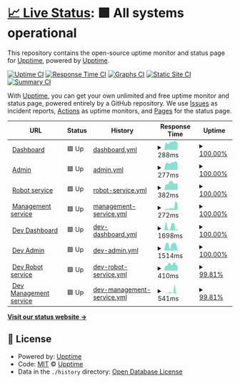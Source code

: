 # [📈 Live Status](https://demo.upptime.js.org): <!--live status--> **🟩 All systems operational**

This repository contains the open-source uptime monitor and status page for [Upptime](https://upptime.js.org), powered by [Upptime](https://github.com/upptime/upptime).

[![Uptime CI](https://github.com/trinitisolutions/srs-uptime-monitor/workflows/Uptime%20CI/badge.svg)](https://github.com/trinitisolutions/srs-uptime-monitor/actions?query=workflow%3A%22Uptime+CI%22)
[![Response Time CI](https://github.com/trinitisolutions/srs-uptime-monitor/workflows/Response%20Time%20CI/badge.svg)](https://github.com/trinitisolutions/srs-uptime-monitor/actions?query=workflow%3A%22Response+Time+CI%22)
[![Graphs CI](https://github.com/trinitisolutions/srs-uptime-monitor/workflows/Graphs%20CI/badge.svg)](https://github.com/trinitisolutions/srs-uptime-monitor/actions?query=workflow%3A%22Graphs+CI%22)
[![Static Site CI](https://github.com/trinitisolutions/srs-uptime-monitor/workflows/Static%20Site%20CI/badge.svg)](https://github.com/trinitisolutions/srs-uptime-monitor/actions?query=workflow%3A%22Static+Site+CI%22)
[![Summary CI](https://github.com/trinitisolutions/srs-uptime-monitor/workflows/Summary%20CI/badge.svg)](https://github.com/trinitisolutions/srs-uptime-monitor/actions?query=workflow%3A%22Summary+CI%22)

With [Upptime](https://upptime.js.org), you can get your own unlimited and free uptime monitor and status page, powered entirely by a GitHub repository. We use [Issues](https://github.com/upptime/upptime/issues) as incident reports, [Actions](https://github.com/trinitisolutions/srs-uptime-monitor/actions) as uptime monitors, and [Pages](https://demo.upptime.js.org) for the status page.

<!--start: status pages-->
<!-- This summary is generated by Upptime (https://github.com/upptime/upptime) -->
<!-- Do not edit this manually, your changes will be overwritten -->
<!-- prettier-ignore -->
| URL | Status | History | Response Time | Uptime |
| --- | ------ | ------- | ------------- | ------ |
| <img alt="" src="https://icons.duckduckgo.com/ip3/robot-maatje.com.ico" height="13"> [Dashboard](https://robot-maatje.com/status) | 🟩 Up | [dashboard.yml](https://github.com/trinitisolutions/srs-uptime-monitor/commits/HEAD/history/dashboard.yml) | <details><summary><img alt="Response time graph" src="./graphs/dashboard/response-time-week.png" height="20"> 288ms</summary><br><a href="https://trinitisolutions.github.io/srs-uptime-monitor/history/dashboard"><img alt="Response time 1930" src="https://img.shields.io/endpoint?url=https%3A%2F%2Fraw.githubusercontent.com%2Ftrinitisolutions%2Fsrs-uptime-monitor%2FHEAD%2Fapi%2Fdashboard%2Fresponse-time.json"></a><br><a href="https://trinitisolutions.github.io/srs-uptime-monitor/history/dashboard"><img alt="24-hour response time 256" src="https://img.shields.io/endpoint?url=https%3A%2F%2Fraw.githubusercontent.com%2Ftrinitisolutions%2Fsrs-uptime-monitor%2FHEAD%2Fapi%2Fdashboard%2Fresponse-time-day.json"></a><br><a href="https://trinitisolutions.github.io/srs-uptime-monitor/history/dashboard"><img alt="7-day response time 288" src="https://img.shields.io/endpoint?url=https%3A%2F%2Fraw.githubusercontent.com%2Ftrinitisolutions%2Fsrs-uptime-monitor%2FHEAD%2Fapi%2Fdashboard%2Fresponse-time-week.json"></a><br><a href="https://trinitisolutions.github.io/srs-uptime-monitor/history/dashboard"><img alt="30-day response time 286" src="https://img.shields.io/endpoint?url=https%3A%2F%2Fraw.githubusercontent.com%2Ftrinitisolutions%2Fsrs-uptime-monitor%2FHEAD%2Fapi%2Fdashboard%2Fresponse-time-month.json"></a><br><a href="https://trinitisolutions.github.io/srs-uptime-monitor/history/dashboard"><img alt="1-year response time 1648" src="https://img.shields.io/endpoint?url=https%3A%2F%2Fraw.githubusercontent.com%2Ftrinitisolutions%2Fsrs-uptime-monitor%2FHEAD%2Fapi%2Fdashboard%2Fresponse-time-year.json"></a></details> | <details><summary><a href="https://trinitisolutions.github.io/srs-uptime-monitor/history/dashboard">100.00%</a></summary><a href="https://trinitisolutions.github.io/srs-uptime-monitor/history/dashboard"><img alt="All-time uptime 99.99%" src="https://img.shields.io/endpoint?url=https%3A%2F%2Fraw.githubusercontent.com%2Ftrinitisolutions%2Fsrs-uptime-monitor%2FHEAD%2Fapi%2Fdashboard%2Fuptime.json"></a><br><a href="https://trinitisolutions.github.io/srs-uptime-monitor/history/dashboard"><img alt="24-hour uptime 100.00%" src="https://img.shields.io/endpoint?url=https%3A%2F%2Fraw.githubusercontent.com%2Ftrinitisolutions%2Fsrs-uptime-monitor%2FHEAD%2Fapi%2Fdashboard%2Fuptime-day.json"></a><br><a href="https://trinitisolutions.github.io/srs-uptime-monitor/history/dashboard"><img alt="7-day uptime 100.00%" src="https://img.shields.io/endpoint?url=https%3A%2F%2Fraw.githubusercontent.com%2Ftrinitisolutions%2Fsrs-uptime-monitor%2FHEAD%2Fapi%2Fdashboard%2Fuptime-week.json"></a><br><a href="https://trinitisolutions.github.io/srs-uptime-monitor/history/dashboard"><img alt="30-day uptime 100.00%" src="https://img.shields.io/endpoint?url=https%3A%2F%2Fraw.githubusercontent.com%2Ftrinitisolutions%2Fsrs-uptime-monitor%2FHEAD%2Fapi%2Fdashboard%2Fuptime-month.json"></a><br><a href="https://trinitisolutions.github.io/srs-uptime-monitor/history/dashboard"><img alt="1-year uptime 100.00%" src="https://img.shields.io/endpoint?url=https%3A%2F%2Fraw.githubusercontent.com%2Ftrinitisolutions%2Fsrs-uptime-monitor%2FHEAD%2Fapi%2Fdashboard%2Fuptime-year.json"></a></details>
| <img alt="" src="https://icons.duckduckgo.com/ip3/admin.robot-maatje.com.ico" height="13"> [Admin](https://admin.robot-maatje.com/status) | 🟩 Up | [admin.yml](https://github.com/trinitisolutions/srs-uptime-monitor/commits/HEAD/history/admin.yml) | <details><summary><img alt="Response time graph" src="./graphs/admin/response-time-week.png" height="20"> 277ms</summary><br><a href="https://trinitisolutions.github.io/srs-uptime-monitor/history/admin"><img alt="Response time 1474" src="https://img.shields.io/endpoint?url=https%3A%2F%2Fraw.githubusercontent.com%2Ftrinitisolutions%2Fsrs-uptime-monitor%2FHEAD%2Fapi%2Fadmin%2Fresponse-time.json"></a><br><a href="https://trinitisolutions.github.io/srs-uptime-monitor/history/admin"><img alt="24-hour response time 243" src="https://img.shields.io/endpoint?url=https%3A%2F%2Fraw.githubusercontent.com%2Ftrinitisolutions%2Fsrs-uptime-monitor%2FHEAD%2Fapi%2Fadmin%2Fresponse-time-day.json"></a><br><a href="https://trinitisolutions.github.io/srs-uptime-monitor/history/admin"><img alt="7-day response time 277" src="https://img.shields.io/endpoint?url=https%3A%2F%2Fraw.githubusercontent.com%2Ftrinitisolutions%2Fsrs-uptime-monitor%2FHEAD%2Fapi%2Fadmin%2Fresponse-time-week.json"></a><br><a href="https://trinitisolutions.github.io/srs-uptime-monitor/history/admin"><img alt="30-day response time 281" src="https://img.shields.io/endpoint?url=https%3A%2F%2Fraw.githubusercontent.com%2Ftrinitisolutions%2Fsrs-uptime-monitor%2FHEAD%2Fapi%2Fadmin%2Fresponse-time-month.json"></a><br><a href="https://trinitisolutions.github.io/srs-uptime-monitor/history/admin"><img alt="1-year response time 1371" src="https://img.shields.io/endpoint?url=https%3A%2F%2Fraw.githubusercontent.com%2Ftrinitisolutions%2Fsrs-uptime-monitor%2FHEAD%2Fapi%2Fadmin%2Fresponse-time-year.json"></a></details> | <details><summary><a href="https://trinitisolutions.github.io/srs-uptime-monitor/history/admin">100.00%</a></summary><a href="https://trinitisolutions.github.io/srs-uptime-monitor/history/admin"><img alt="All-time uptime 99.99%" src="https://img.shields.io/endpoint?url=https%3A%2F%2Fraw.githubusercontent.com%2Ftrinitisolutions%2Fsrs-uptime-monitor%2FHEAD%2Fapi%2Fadmin%2Fuptime.json"></a><br><a href="https://trinitisolutions.github.io/srs-uptime-monitor/history/admin"><img alt="24-hour uptime 100.00%" src="https://img.shields.io/endpoint?url=https%3A%2F%2Fraw.githubusercontent.com%2Ftrinitisolutions%2Fsrs-uptime-monitor%2FHEAD%2Fapi%2Fadmin%2Fuptime-day.json"></a><br><a href="https://trinitisolutions.github.io/srs-uptime-monitor/history/admin"><img alt="7-day uptime 100.00%" src="https://img.shields.io/endpoint?url=https%3A%2F%2Fraw.githubusercontent.com%2Ftrinitisolutions%2Fsrs-uptime-monitor%2FHEAD%2Fapi%2Fadmin%2Fuptime-week.json"></a><br><a href="https://trinitisolutions.github.io/srs-uptime-monitor/history/admin"><img alt="30-day uptime 100.00%" src="https://img.shields.io/endpoint?url=https%3A%2F%2Fraw.githubusercontent.com%2Ftrinitisolutions%2Fsrs-uptime-monitor%2FHEAD%2Fapi%2Fadmin%2Fuptime-month.json"></a><br><a href="https://trinitisolutions.github.io/srs-uptime-monitor/history/admin"><img alt="1-year uptime 100.00%" src="https://img.shields.io/endpoint?url=https%3A%2F%2Fraw.githubusercontent.com%2Ftrinitisolutions%2Fsrs-uptime-monitor%2FHEAD%2Fapi%2Fadmin%2Fuptime-year.json"></a></details>
| <img alt="" src="https://icons.duckduckgo.com/ip3/srs.trinitisolutions.nl.ico" height="13"> [Robot service](https://srs.trinitisolutions.nl/api/robots) | 🟩 Up | [robot-service.yml](https://github.com/trinitisolutions/srs-uptime-monitor/commits/HEAD/history/robot-service.yml) | <details><summary><img alt="Response time graph" src="./graphs/robot-service/response-time-week.png" height="20"> 382ms</summary><br><a href="https://trinitisolutions.github.io/srs-uptime-monitor/history/robot-service"><img alt="Response time 388" src="https://img.shields.io/endpoint?url=https%3A%2F%2Fraw.githubusercontent.com%2Ftrinitisolutions%2Fsrs-uptime-monitor%2FHEAD%2Fapi%2Frobot-service%2Fresponse-time.json"></a><br><a href="https://trinitisolutions.github.io/srs-uptime-monitor/history/robot-service"><img alt="24-hour response time 363" src="https://img.shields.io/endpoint?url=https%3A%2F%2Fraw.githubusercontent.com%2Ftrinitisolutions%2Fsrs-uptime-monitor%2FHEAD%2Fapi%2Frobot-service%2Fresponse-time-day.json"></a><br><a href="https://trinitisolutions.github.io/srs-uptime-monitor/history/robot-service"><img alt="7-day response time 382" src="https://img.shields.io/endpoint?url=https%3A%2F%2Fraw.githubusercontent.com%2Ftrinitisolutions%2Fsrs-uptime-monitor%2FHEAD%2Fapi%2Frobot-service%2Fresponse-time-week.json"></a><br><a href="https://trinitisolutions.github.io/srs-uptime-monitor/history/robot-service"><img alt="30-day response time 363" src="https://img.shields.io/endpoint?url=https%3A%2F%2Fraw.githubusercontent.com%2Ftrinitisolutions%2Fsrs-uptime-monitor%2FHEAD%2Fapi%2Frobot-service%2Fresponse-time-month.json"></a><br><a href="https://trinitisolutions.github.io/srs-uptime-monitor/history/robot-service"><img alt="1-year response time 399" src="https://img.shields.io/endpoint?url=https%3A%2F%2Fraw.githubusercontent.com%2Ftrinitisolutions%2Fsrs-uptime-monitor%2FHEAD%2Fapi%2Frobot-service%2Fresponse-time-year.json"></a></details> | <details><summary><a href="https://trinitisolutions.github.io/srs-uptime-monitor/history/robot-service">100.00%</a></summary><a href="https://trinitisolutions.github.io/srs-uptime-monitor/history/robot-service"><img alt="All-time uptime 99.95%" src="https://img.shields.io/endpoint?url=https%3A%2F%2Fraw.githubusercontent.com%2Ftrinitisolutions%2Fsrs-uptime-monitor%2FHEAD%2Fapi%2Frobot-service%2Fuptime.json"></a><br><a href="https://trinitisolutions.github.io/srs-uptime-monitor/history/robot-service"><img alt="24-hour uptime 100.00%" src="https://img.shields.io/endpoint?url=https%3A%2F%2Fraw.githubusercontent.com%2Ftrinitisolutions%2Fsrs-uptime-monitor%2FHEAD%2Fapi%2Frobot-service%2Fuptime-day.json"></a><br><a href="https://trinitisolutions.github.io/srs-uptime-monitor/history/robot-service"><img alt="7-day uptime 100.00%" src="https://img.shields.io/endpoint?url=https%3A%2F%2Fraw.githubusercontent.com%2Ftrinitisolutions%2Fsrs-uptime-monitor%2FHEAD%2Fapi%2Frobot-service%2Fuptime-week.json"></a><br><a href="https://trinitisolutions.github.io/srs-uptime-monitor/history/robot-service"><img alt="30-day uptime 100.00%" src="https://img.shields.io/endpoint?url=https%3A%2F%2Fraw.githubusercontent.com%2Ftrinitisolutions%2Fsrs-uptime-monitor%2FHEAD%2Fapi%2Frobot-service%2Fuptime-month.json"></a><br><a href="https://trinitisolutions.github.io/srs-uptime-monitor/history/robot-service"><img alt="1-year uptime 99.96%" src="https://img.shields.io/endpoint?url=https%3A%2F%2Fraw.githubusercontent.com%2Ftrinitisolutions%2Fsrs-uptime-monitor%2FHEAD%2Fapi%2Frobot-service%2Fuptime-year.json"></a></details>
| <img alt="" src="https://icons.duckduckgo.com/ip3/srs.trinitisolutions.nl.ico" height="13"> [Management service](https://srs.trinitisolutions.nl/api/customers) | 🟩 Up | [management-service.yml](https://github.com/trinitisolutions/srs-uptime-monitor/commits/HEAD/history/management-service.yml) | <details><summary><img alt="Response time graph" src="./graphs/management-service/response-time-week.png" height="20"> 272ms</summary><br><a href="https://trinitisolutions.github.io/srs-uptime-monitor/history/management-service"><img alt="Response time 179" src="https://img.shields.io/endpoint?url=https%3A%2F%2Fraw.githubusercontent.com%2Ftrinitisolutions%2Fsrs-uptime-monitor%2FHEAD%2Fapi%2Fmanagement-service%2Fresponse-time.json"></a><br><a href="https://trinitisolutions.github.io/srs-uptime-monitor/history/management-service"><img alt="24-hour response time 541" src="https://img.shields.io/endpoint?url=https%3A%2F%2Fraw.githubusercontent.com%2Ftrinitisolutions%2Fsrs-uptime-monitor%2FHEAD%2Fapi%2Fmanagement-service%2Fresponse-time-day.json"></a><br><a href="https://trinitisolutions.github.io/srs-uptime-monitor/history/management-service"><img alt="7-day response time 272" src="https://img.shields.io/endpoint?url=https%3A%2F%2Fraw.githubusercontent.com%2Ftrinitisolutions%2Fsrs-uptime-monitor%2FHEAD%2Fapi%2Fmanagement-service%2Fresponse-time-week.json"></a><br><a href="https://trinitisolutions.github.io/srs-uptime-monitor/history/management-service"><img alt="30-day response time 163" src="https://img.shields.io/endpoint?url=https%3A%2F%2Fraw.githubusercontent.com%2Ftrinitisolutions%2Fsrs-uptime-monitor%2FHEAD%2Fapi%2Fmanagement-service%2Fresponse-time-month.json"></a><br><a href="https://trinitisolutions.github.io/srs-uptime-monitor/history/management-service"><img alt="1-year response time 196" src="https://img.shields.io/endpoint?url=https%3A%2F%2Fraw.githubusercontent.com%2Ftrinitisolutions%2Fsrs-uptime-monitor%2FHEAD%2Fapi%2Fmanagement-service%2Fresponse-time-year.json"></a></details> | <details><summary><a href="https://trinitisolutions.github.io/srs-uptime-monitor/history/management-service">100.00%</a></summary><a href="https://trinitisolutions.github.io/srs-uptime-monitor/history/management-service"><img alt="All-time uptime 99.96%" src="https://img.shields.io/endpoint?url=https%3A%2F%2Fraw.githubusercontent.com%2Ftrinitisolutions%2Fsrs-uptime-monitor%2FHEAD%2Fapi%2Fmanagement-service%2Fuptime.json"></a><br><a href="https://trinitisolutions.github.io/srs-uptime-monitor/history/management-service"><img alt="24-hour uptime 100.00%" src="https://img.shields.io/endpoint?url=https%3A%2F%2Fraw.githubusercontent.com%2Ftrinitisolutions%2Fsrs-uptime-monitor%2FHEAD%2Fapi%2Fmanagement-service%2Fuptime-day.json"></a><br><a href="https://trinitisolutions.github.io/srs-uptime-monitor/history/management-service"><img alt="7-day uptime 100.00%" src="https://img.shields.io/endpoint?url=https%3A%2F%2Fraw.githubusercontent.com%2Ftrinitisolutions%2Fsrs-uptime-monitor%2FHEAD%2Fapi%2Fmanagement-service%2Fuptime-week.json"></a><br><a href="https://trinitisolutions.github.io/srs-uptime-monitor/history/management-service"><img alt="30-day uptime 100.00%" src="https://img.shields.io/endpoint?url=https%3A%2F%2Fraw.githubusercontent.com%2Ftrinitisolutions%2Fsrs-uptime-monitor%2FHEAD%2Fapi%2Fmanagement-service%2Fuptime-month.json"></a><br><a href="https://trinitisolutions.github.io/srs-uptime-monitor/history/management-service"><img alt="1-year uptime 99.97%" src="https://img.shields.io/endpoint?url=https%3A%2F%2Fraw.githubusercontent.com%2Ftrinitisolutions%2Fsrs-uptime-monitor%2FHEAD%2Fapi%2Fmanagement-service%2Fuptime-year.json"></a></details>
| <img alt="" src="https://icons.duckduckgo.com/ip3/dashboard.srs.appset.nl.ico" height="13"> [Dev Dashboard](https://dashboard.srs.appset.nl/status) | 🟩 Up | [dev-dashboard.yml](https://github.com/trinitisolutions/srs-uptime-monitor/commits/HEAD/history/dev-dashboard.yml) | <details><summary><img alt="Response time graph" src="./graphs/dev-dashboard/response-time-week.png" height="20"> 1698ms</summary><br><a href="https://trinitisolutions.github.io/srs-uptime-monitor/history/dev-dashboard"><img alt="Response time 2448" src="https://img.shields.io/endpoint?url=https%3A%2F%2Fraw.githubusercontent.com%2Ftrinitisolutions%2Fsrs-uptime-monitor%2FHEAD%2Fapi%2Fdev-dashboard%2Fresponse-time.json"></a><br><a href="https://trinitisolutions.github.io/srs-uptime-monitor/history/dev-dashboard"><img alt="24-hour response time 688" src="https://img.shields.io/endpoint?url=https%3A%2F%2Fraw.githubusercontent.com%2Ftrinitisolutions%2Fsrs-uptime-monitor%2FHEAD%2Fapi%2Fdev-dashboard%2Fresponse-time-day.json"></a><br><a href="https://trinitisolutions.github.io/srs-uptime-monitor/history/dev-dashboard"><img alt="7-day response time 1698" src="https://img.shields.io/endpoint?url=https%3A%2F%2Fraw.githubusercontent.com%2Ftrinitisolutions%2Fsrs-uptime-monitor%2FHEAD%2Fapi%2Fdev-dashboard%2Fresponse-time-week.json"></a><br><a href="https://trinitisolutions.github.io/srs-uptime-monitor/history/dev-dashboard"><img alt="30-day response time 2919" src="https://img.shields.io/endpoint?url=https%3A%2F%2Fraw.githubusercontent.com%2Ftrinitisolutions%2Fsrs-uptime-monitor%2FHEAD%2Fapi%2Fdev-dashboard%2Fresponse-time-month.json"></a><br><a href="https://trinitisolutions.github.io/srs-uptime-monitor/history/dev-dashboard"><img alt="1-year response time 2386" src="https://img.shields.io/endpoint?url=https%3A%2F%2Fraw.githubusercontent.com%2Ftrinitisolutions%2Fsrs-uptime-monitor%2FHEAD%2Fapi%2Fdev-dashboard%2Fresponse-time-year.json"></a></details> | <details><summary><a href="https://trinitisolutions.github.io/srs-uptime-monitor/history/dev-dashboard">100.00%</a></summary><a href="https://trinitisolutions.github.io/srs-uptime-monitor/history/dev-dashboard"><img alt="All-time uptime 99.93%" src="https://img.shields.io/endpoint?url=https%3A%2F%2Fraw.githubusercontent.com%2Ftrinitisolutions%2Fsrs-uptime-monitor%2FHEAD%2Fapi%2Fdev-dashboard%2Fuptime.json"></a><br><a href="https://trinitisolutions.github.io/srs-uptime-monitor/history/dev-dashboard"><img alt="24-hour uptime 100.00%" src="https://img.shields.io/endpoint?url=https%3A%2F%2Fraw.githubusercontent.com%2Ftrinitisolutions%2Fsrs-uptime-monitor%2FHEAD%2Fapi%2Fdev-dashboard%2Fuptime-day.json"></a><br><a href="https://trinitisolutions.github.io/srs-uptime-monitor/history/dev-dashboard"><img alt="7-day uptime 100.00%" src="https://img.shields.io/endpoint?url=https%3A%2F%2Fraw.githubusercontent.com%2Ftrinitisolutions%2Fsrs-uptime-monitor%2FHEAD%2Fapi%2Fdev-dashboard%2Fuptime-week.json"></a><br><a href="https://trinitisolutions.github.io/srs-uptime-monitor/history/dev-dashboard"><img alt="30-day uptime 100.00%" src="https://img.shields.io/endpoint?url=https%3A%2F%2Fraw.githubusercontent.com%2Ftrinitisolutions%2Fsrs-uptime-monitor%2FHEAD%2Fapi%2Fdev-dashboard%2Fuptime-month.json"></a><br><a href="https://trinitisolutions.github.io/srs-uptime-monitor/history/dev-dashboard"><img alt="1-year uptime 100.00%" src="https://img.shields.io/endpoint?url=https%3A%2F%2Fraw.githubusercontent.com%2Ftrinitisolutions%2Fsrs-uptime-monitor%2FHEAD%2Fapi%2Fdev-dashboard%2Fuptime-year.json"></a></details>
| <img alt="" src="https://icons.duckduckgo.com/ip3/admin.srs.appset.nl.ico" height="13"> [Dev Admin](https://admin.srs.appset.nl/status) | 🟩 Up | [dev-admin.yml](https://github.com/trinitisolutions/srs-uptime-monitor/commits/HEAD/history/dev-admin.yml) | <details><summary><img alt="Response time graph" src="./graphs/dev-admin/response-time-week.png" height="20"> 1514ms</summary><br><a href="https://trinitisolutions.github.io/srs-uptime-monitor/history/dev-admin"><img alt="Response time 1562" src="https://img.shields.io/endpoint?url=https%3A%2F%2Fraw.githubusercontent.com%2Ftrinitisolutions%2Fsrs-uptime-monitor%2FHEAD%2Fapi%2Fdev-admin%2Fresponse-time.json"></a><br><a href="https://trinitisolutions.github.io/srs-uptime-monitor/history/dev-admin"><img alt="24-hour response time 327" src="https://img.shields.io/endpoint?url=https%3A%2F%2Fraw.githubusercontent.com%2Ftrinitisolutions%2Fsrs-uptime-monitor%2FHEAD%2Fapi%2Fdev-admin%2Fresponse-time-day.json"></a><br><a href="https://trinitisolutions.github.io/srs-uptime-monitor/history/dev-admin"><img alt="7-day response time 1514" src="https://img.shields.io/endpoint?url=https%3A%2F%2Fraw.githubusercontent.com%2Ftrinitisolutions%2Fsrs-uptime-monitor%2FHEAD%2Fapi%2Fdev-admin%2Fresponse-time-week.json"></a><br><a href="https://trinitisolutions.github.io/srs-uptime-monitor/history/dev-admin"><img alt="30-day response time 1729" src="https://img.shields.io/endpoint?url=https%3A%2F%2Fraw.githubusercontent.com%2Ftrinitisolutions%2Fsrs-uptime-monitor%2FHEAD%2Fapi%2Fdev-admin%2Fresponse-time-month.json"></a><br><a href="https://trinitisolutions.github.io/srs-uptime-monitor/history/dev-admin"><img alt="1-year response time 1581" src="https://img.shields.io/endpoint?url=https%3A%2F%2Fraw.githubusercontent.com%2Ftrinitisolutions%2Fsrs-uptime-monitor%2FHEAD%2Fapi%2Fdev-admin%2Fresponse-time-year.json"></a></details> | <details><summary><a href="https://trinitisolutions.github.io/srs-uptime-monitor/history/dev-admin">100.00%</a></summary><a href="https://trinitisolutions.github.io/srs-uptime-monitor/history/dev-admin"><img alt="All-time uptime 99.94%" src="https://img.shields.io/endpoint?url=https%3A%2F%2Fraw.githubusercontent.com%2Ftrinitisolutions%2Fsrs-uptime-monitor%2FHEAD%2Fapi%2Fdev-admin%2Fuptime.json"></a><br><a href="https://trinitisolutions.github.io/srs-uptime-monitor/history/dev-admin"><img alt="24-hour uptime 100.00%" src="https://img.shields.io/endpoint?url=https%3A%2F%2Fraw.githubusercontent.com%2Ftrinitisolutions%2Fsrs-uptime-monitor%2FHEAD%2Fapi%2Fdev-admin%2Fuptime-day.json"></a><br><a href="https://trinitisolutions.github.io/srs-uptime-monitor/history/dev-admin"><img alt="7-day uptime 100.00%" src="https://img.shields.io/endpoint?url=https%3A%2F%2Fraw.githubusercontent.com%2Ftrinitisolutions%2Fsrs-uptime-monitor%2FHEAD%2Fapi%2Fdev-admin%2Fuptime-week.json"></a><br><a href="https://trinitisolutions.github.io/srs-uptime-monitor/history/dev-admin"><img alt="30-day uptime 100.00%" src="https://img.shields.io/endpoint?url=https%3A%2F%2Fraw.githubusercontent.com%2Ftrinitisolutions%2Fsrs-uptime-monitor%2FHEAD%2Fapi%2Fdev-admin%2Fuptime-month.json"></a><br><a href="https://trinitisolutions.github.io/srs-uptime-monitor/history/dev-admin"><img alt="1-year uptime 100.00%" src="https://img.shields.io/endpoint?url=https%3A%2F%2Fraw.githubusercontent.com%2Ftrinitisolutions%2Fsrs-uptime-monitor%2FHEAD%2Fapi%2Fdev-admin%2Fuptime-year.json"></a></details>
| <img alt="" src="https://icons.duckduckgo.com/ip3/srs.appset.nl.ico" height="13"> [Dev Robot service](https://srs.appset.nl/api/robots) | 🟩 Up | [dev-robot-service.yml](https://github.com/trinitisolutions/srs-uptime-monitor/commits/HEAD/history/dev-robot-service.yml) | <details><summary><img alt="Response time graph" src="./graphs/dev-robot-service/response-time-week.png" height="20"> 410ms</summary><br><a href="https://trinitisolutions.github.io/srs-uptime-monitor/history/dev-robot-service"><img alt="Response time 380" src="https://img.shields.io/endpoint?url=https%3A%2F%2Fraw.githubusercontent.com%2Ftrinitisolutions%2Fsrs-uptime-monitor%2FHEAD%2Fapi%2Fdev-robot-service%2Fresponse-time.json"></a><br><a href="https://trinitisolutions.github.io/srs-uptime-monitor/history/dev-robot-service"><img alt="24-hour response time 340" src="https://img.shields.io/endpoint?url=https%3A%2F%2Fraw.githubusercontent.com%2Ftrinitisolutions%2Fsrs-uptime-monitor%2FHEAD%2Fapi%2Fdev-robot-service%2Fresponse-time-day.json"></a><br><a href="https://trinitisolutions.github.io/srs-uptime-monitor/history/dev-robot-service"><img alt="7-day response time 410" src="https://img.shields.io/endpoint?url=https%3A%2F%2Fraw.githubusercontent.com%2Ftrinitisolutions%2Fsrs-uptime-monitor%2FHEAD%2Fapi%2Fdev-robot-service%2Fresponse-time-week.json"></a><br><a href="https://trinitisolutions.github.io/srs-uptime-monitor/history/dev-robot-service"><img alt="30-day response time 369" src="https://img.shields.io/endpoint?url=https%3A%2F%2Fraw.githubusercontent.com%2Ftrinitisolutions%2Fsrs-uptime-monitor%2FHEAD%2Fapi%2Fdev-robot-service%2Fresponse-time-month.json"></a><br><a href="https://trinitisolutions.github.io/srs-uptime-monitor/history/dev-robot-service"><img alt="1-year response time 389" src="https://img.shields.io/endpoint?url=https%3A%2F%2Fraw.githubusercontent.com%2Ftrinitisolutions%2Fsrs-uptime-monitor%2FHEAD%2Fapi%2Fdev-robot-service%2Fresponse-time-year.json"></a></details> | <details><summary><a href="https://trinitisolutions.github.io/srs-uptime-monitor/history/dev-robot-service">99.81%</a></summary><a href="https://trinitisolutions.github.io/srs-uptime-monitor/history/dev-robot-service"><img alt="All-time uptime 92.95%" src="https://img.shields.io/endpoint?url=https%3A%2F%2Fraw.githubusercontent.com%2Ftrinitisolutions%2Fsrs-uptime-monitor%2FHEAD%2Fapi%2Fdev-robot-service%2Fuptime.json"></a><br><a href="https://trinitisolutions.github.io/srs-uptime-monitor/history/dev-robot-service"><img alt="24-hour uptime 100.00%" src="https://img.shields.io/endpoint?url=https%3A%2F%2Fraw.githubusercontent.com%2Ftrinitisolutions%2Fsrs-uptime-monitor%2FHEAD%2Fapi%2Fdev-robot-service%2Fuptime-day.json"></a><br><a href="https://trinitisolutions.github.io/srs-uptime-monitor/history/dev-robot-service"><img alt="7-day uptime 99.81%" src="https://img.shields.io/endpoint?url=https%3A%2F%2Fraw.githubusercontent.com%2Ftrinitisolutions%2Fsrs-uptime-monitor%2FHEAD%2Fapi%2Fdev-robot-service%2Fuptime-week.json"></a><br><a href="https://trinitisolutions.github.io/srs-uptime-monitor/history/dev-robot-service"><img alt="30-day uptime 99.91%" src="https://img.shields.io/endpoint?url=https%3A%2F%2Fraw.githubusercontent.com%2Ftrinitisolutions%2Fsrs-uptime-monitor%2FHEAD%2Fapi%2Fdev-robot-service%2Fuptime-month.json"></a><br><a href="https://trinitisolutions.github.io/srs-uptime-monitor/history/dev-robot-service"><img alt="1-year uptime 80.09%" src="https://img.shields.io/endpoint?url=https%3A%2F%2Fraw.githubusercontent.com%2Ftrinitisolutions%2Fsrs-uptime-monitor%2FHEAD%2Fapi%2Fdev-robot-service%2Fuptime-year.json"></a></details>
| <img alt="" src="https://icons.duckduckgo.com/ip3/srs.appset.nl.ico" height="13"> [Dev Management service](https://srs.appset.nl/api/customers) | 🟩 Up | [dev-management-service.yml](https://github.com/trinitisolutions/srs-uptime-monitor/commits/HEAD/history/dev-management-service.yml) | <details><summary><img alt="Response time graph" src="./graphs/dev-management-service/response-time-week.png" height="20"> 541ms</summary><br><a href="https://trinitisolutions.github.io/srs-uptime-monitor/history/dev-management-service"><img alt="Response time 165" src="https://img.shields.io/endpoint?url=https%3A%2F%2Fraw.githubusercontent.com%2Ftrinitisolutions%2Fsrs-uptime-monitor%2FHEAD%2Fapi%2Fdev-management-service%2Fresponse-time.json"></a><br><a href="https://trinitisolutions.github.io/srs-uptime-monitor/history/dev-management-service"><img alt="24-hour response time 108" src="https://img.shields.io/endpoint?url=https%3A%2F%2Fraw.githubusercontent.com%2Ftrinitisolutions%2Fsrs-uptime-monitor%2FHEAD%2Fapi%2Fdev-management-service%2Fresponse-time-day.json"></a><br><a href="https://trinitisolutions.github.io/srs-uptime-monitor/history/dev-management-service"><img alt="7-day response time 541" src="https://img.shields.io/endpoint?url=https%3A%2F%2Fraw.githubusercontent.com%2Ftrinitisolutions%2Fsrs-uptime-monitor%2FHEAD%2Fapi%2Fdev-management-service%2Fresponse-time-week.json"></a><br><a href="https://trinitisolutions.github.io/srs-uptime-monitor/history/dev-management-service"><img alt="30-day response time 255" src="https://img.shields.io/endpoint?url=https%3A%2F%2Fraw.githubusercontent.com%2Ftrinitisolutions%2Fsrs-uptime-monitor%2FHEAD%2Fapi%2Fdev-management-service%2Fresponse-time-month.json"></a><br><a href="https://trinitisolutions.github.io/srs-uptime-monitor/history/dev-management-service"><img alt="1-year response time 180" src="https://img.shields.io/endpoint?url=https%3A%2F%2Fraw.githubusercontent.com%2Ftrinitisolutions%2Fsrs-uptime-monitor%2FHEAD%2Fapi%2Fdev-management-service%2Fresponse-time-year.json"></a></details> | <details><summary><a href="https://trinitisolutions.github.io/srs-uptime-monitor/history/dev-management-service">99.81%</a></summary><a href="https://trinitisolutions.github.io/srs-uptime-monitor/history/dev-management-service"><img alt="All-time uptime 92.96%" src="https://img.shields.io/endpoint?url=https%3A%2F%2Fraw.githubusercontent.com%2Ftrinitisolutions%2Fsrs-uptime-monitor%2FHEAD%2Fapi%2Fdev-management-service%2Fuptime.json"></a><br><a href="https://trinitisolutions.github.io/srs-uptime-monitor/history/dev-management-service"><img alt="24-hour uptime 100.00%" src="https://img.shields.io/endpoint?url=https%3A%2F%2Fraw.githubusercontent.com%2Ftrinitisolutions%2Fsrs-uptime-monitor%2FHEAD%2Fapi%2Fdev-management-service%2Fuptime-day.json"></a><br><a href="https://trinitisolutions.github.io/srs-uptime-monitor/history/dev-management-service"><img alt="7-day uptime 99.81%" src="https://img.shields.io/endpoint?url=https%3A%2F%2Fraw.githubusercontent.com%2Ftrinitisolutions%2Fsrs-uptime-monitor%2FHEAD%2Fapi%2Fdev-management-service%2Fuptime-week.json"></a><br><a href="https://trinitisolutions.github.io/srs-uptime-monitor/history/dev-management-service"><img alt="30-day uptime 99.96%" src="https://img.shields.io/endpoint?url=https%3A%2F%2Fraw.githubusercontent.com%2Ftrinitisolutions%2Fsrs-uptime-monitor%2FHEAD%2Fapi%2Fdev-management-service%2Fuptime-month.json"></a><br><a href="https://trinitisolutions.github.io/srs-uptime-monitor/history/dev-management-service"><img alt="1-year uptime 80.12%" src="https://img.shields.io/endpoint?url=https%3A%2F%2Fraw.githubusercontent.com%2Ftrinitisolutions%2Fsrs-uptime-monitor%2FHEAD%2Fapi%2Fdev-management-service%2Fuptime-year.json"></a></details>

<!--end: status pages-->

[**Visit our status website →**](https://trinitisolutions.github.io/srs-uptime-monitor/)

## 📄 License

- Powered by: [Upptime](https://github.com/upptime/upptime)
- Code: [MIT](./LICENSE) © [Upptime](https://upptime.js.org)
- Data in the `./history` directory: [Open Database License](https://opendatacommons.org/licenses/odbl/1-0/)

